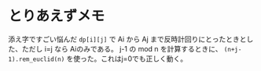 # とりあえずメモ
添え字ですごい悩んだ
`dp[i][j]` で Ai から Aj まで反時計回りにとったときとした、ただし i=j なら Aiのみである。
j-1 の mod n を計算するときに、 `(n+j-1).rem_euclid(n)` を使った。これはj=0でも正しく動く。